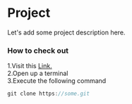 # Project
Let's add some project description here.

### How to check out

1.Visit this [Link.](https://github.com/ijse-dep-13-playground/hello-md-2/blob/main/Example1.md)    
2.Open up a terminal    
3.Execute the following command 

~~~java
git clone https://some.git
~~~
